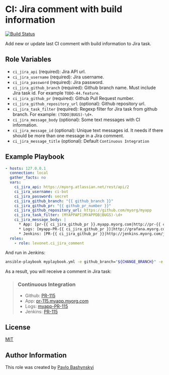 # CI: Jira comment with build information
[![Build Status](https://travis-ci.org/levonet/ansible-ci-jira-comment.svg?branch=master)](https://travis-ci.org/levonet/ansible-ci-jira-comment)

Add new or update last CI comment with build information to Jira task.

## Role Variables

- `ci_jira_api` (required): Jira API url.
- `ci_jira_username` (required): Jira username.
- `ci_jira_password` (required): Jira password.
- `ci_jira_github_branch` (required): Github branch name. Must include Jira task id. For example `TODO-44.feature`.
- `ci_jira_github_pr` (required): Github Pull Request number.
- `ci_jira_github_repository_url` (optional): Github repository url.
- `ci_jira_task_filter` (required): Regexp filter for Jira task from github branch. For example: `(TODO|BUGS)-\d+`.
- `ci_jira_message_body` (optional): Some text messages with CI information.
- `ci_jira_message_id` (optional): Unique text messages id. It needs if there should be more than one message in a Jira comment.
- `ci_jira_message_title` (optional): Default `Continuous Integration`

## Example Playbook

```yaml
- hosts: 127.0.0.1
  connection: local
  gather_facts: no
  vars:
    ci_jira_api: https://myorg.atlassian.net/rest/api/2
    ci_jira_username: ci-bot
    ci_jira_password: secret
    ci_jira_github_branch: "{{ github_branch }}"
    ci_jira_github_pr: "{{ github_pr_number }}"
    ci_jira_github_repository_url: https://github.com/myorg/myapp
    ci_jira_task_filter: (MYAPPAPI|MYAPPDB|BUGS)-\d+
    ci_jira_message_body: |
      * App: [pr-{{ ci_jira_github_pr }}.myapp.myorg.com|http://pr-{{ ci_jira_github_pr }}.myapp.myorg.com]
      * Logs: [myapp-PR-{{ ci_jira_github_pr }}|http://grafana.myorg.com/d/XxXxXx/logs?var-host=sandbox1&var-app=myapp-PR-{{ ci_jira_github_pr }}]
      * Jenkins: [PR-{{ ci_jira_github_pr }}|http://jenkins.myorg.com/job/myapp/view/change-requests/job/PR-{{ ci_jira_github_pr }}/]
  roles:
    - role: levonet.ci_jira_comment
```

And run in Jenkins:

```bash
ansible-playbook myplaybook.yml -e github_branch="${CHANGE_BRANCH}" -e github_pr_number="${CHANGE_ID}"
```

As a result, you will receive a comment in Jira task:

> ### Continuous Integration
> * Github: [PR-115](#)
> * App: [pr-115.myapp.myorg.com](#)
> * Logs: [myapp-PR-115](#)
> * Jenkins: [PR-115](#)

## License

[MIT](https://opensource.org/licenses/MIT)

## Author Information

This role was created by [Pavlo Bashynskyi](https://github.com/levonet)
